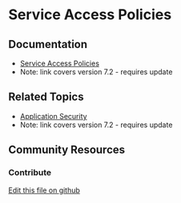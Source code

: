 # Service Access Policies

## Documentation

* [Service Access Policies](https://portal.liferay.dev/docs/7-2/frameworks/-/knowledge_base/f/service-access-policies)
* Note: link covers version 7.2 - requires update

## Related Topics

* [Application Security](https://portal.liferay.dev/docs/7-2/frameworks/-/knowledge_base/f/application-security)
* Note: link covers version 7.2 - requires update

## Community Resources


### Contribute

[Edit this file on github](https://github.com/olafk/controlpanel-documentation-docs/blob/master/md/73en/com_liferay_portal_security_service_access_policy_web_portlet_SAPPortlet.md)
